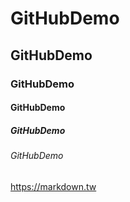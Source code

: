 # GitHubDemo
## GitHubDemo
### GitHubDemo
#### GitHubDemo
##### GitHubDemo
###### GitHubDemo
https://markdown.tw

